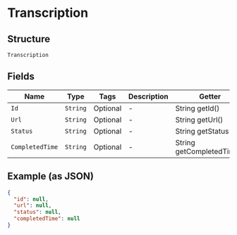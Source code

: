 
# Transcription

## Structure

`Transcription`

## Fields

| Name | Type | Tags | Description | Getter | Setter |
|  --- | --- | --- | --- | --- | --- |
| `Id` | `String` | Optional | - | String getId() | setId(String id) |
| `Url` | `String` | Optional | - | String getUrl() | setUrl(String url) |
| `Status` | `String` | Optional | - | String getStatus() | setStatus(String status) |
| `CompletedTime` | `String` | Optional | - | String getCompletedTime() | setCompletedTime(String completedTime) |

## Example (as JSON)

```json
{
  "id": null,
  "url": null,
  "status": null,
  "completedTime": null
}
```

